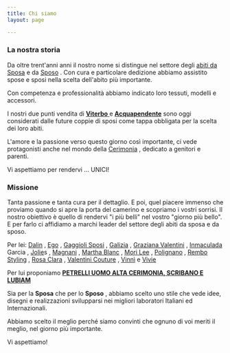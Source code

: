 ```yaml
---
title: Chi siamo
layout: page

---
```

### La nostra storia

Da oltre trent'anni anni il nostro nome si distingue nel settore degli [abiti da Sposa](/sposa "Abiti da Sposa") e da [Sposo](/sposo "Abiti da Sposo") . Con cura e particolare dedizione abbiamo assistito spose e sposi nella scelta dell'abito più importante.

Con competenza e professionalità abbiamo indicato loro tessuti, modelli e accessori.

I nostri due punti vendita di [**Viterbo** ](https://www.gaggiolisposi.it/punti-vendita-viterbo-acquapendente.html "Abiti da Sposa Viterbo") e [**Acquapendente**](https://www.gaggiolisposi.it/punti-vendita-viterbo-acquapendente.html "Abiti da Sposa Acquapendente") sono oggi considerati dalle future coppie di sposi come tappa obbligata per la scelta dei loro abiti.

L'amore e la passione verso questo giorno così importante, ci vede protagonisti anche nel mondo della [Cerimonia](/cerimonia "Abiti da Cerimonia") , dedicato a genitori e parenti.

Vi aspettiamo per rendervi ... UNICI!

### Missione

Tanta passione e tanta cura per il dettaglio. E poi, quel piacere immenso che proviamo quando si apre la porta del camerino e scopriamo i vostri sorrisi. Il nostro obiettivo è quello di rendervi "i più belli" nel vostro "giorno più bello". E per farlo ci affidiamo a marchi leader del settore degli abiti da sposa e da sposo.

Per lei: [Dalin](/sposa "Abiti da Sposa") , [Ego](/sposa "Abiti da Sposa") , [Gaggioli Sposi](/sposa "Abiti da Sposa") , [Galizia](/sposa "Abiti da Sposa") , [Graziana Valentini](/sposa "Abiti da Sposa") , [Inmaculada](/sposa "Abiti da Sposa") Garcia , [Jolie](/sposa "Abiti da Sposa")s , [Magnani](/sposa "Abiti da Sposa") , [Martha Blanc](/sposa "Abiti da Sposa") , [Mori Lee](/sposa "Abiti da Sposa") , [Polignano](/sposa "Abiti da Sposa") , [Rembo Styling](/sposa "Abiti da Sposa") , [Rosa Clara](/sposa "Abiti da Sposa") , [Valentini Couture](/sposa "Abiti da Sposa") , [Vinnì](/sposa "Abiti da Sposa") e [Vivie](/sposa "Abiti da Sposa")

Per lui proponiamo [**PETRELLI UOMO ALTA CERIMONIA, SCRIBANO E LUBIAM**](/sposo "Abiti da Sposo")

Sia per la **Sposa** che per lo **Sposo** , abbiamo scelto uno stile che vede idee, disegni e realizzazioni svilupparsi nei migliori laboratori Italiani ed Internazionali.

Abbiamo scelto il meglio perché siamo convinti che ognuno di voi meriti il ​​meglio, nel giorno più importante.

Vi aspettiamo!